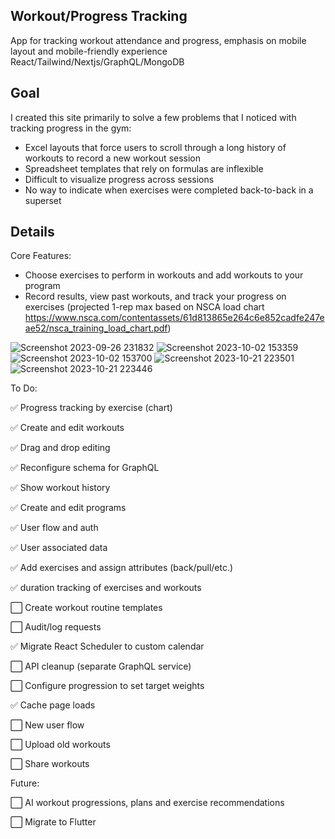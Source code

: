 ## Workout/Progress Tracking
App for tracking workout attendance and progress, emphasis on mobile layout and mobile-friendly experience
React/Tailwind/Nextjs/GraphQL/MongoDB

## Goal

I created this site primarily to solve a few problems that I noticed with tracking progress in the gym:
- Excel layouts that force users to scroll through a long history of workouts to record a new workout session
- Spreadsheet templates that rely on formulas are inflexible
- Difficult to visualize progress across sessions
- No way to indicate when exercises were completed back-to-back in a superset

## Details

Core Features:
- Choose exercises to perform in workouts and add workouts to your program
- Record results, view past workouts, and track your progress on exercises (projected 1-rep max based on NSCA load chart https://www.nsca.com/contentassets/61d813865e264c6e852cadfe247eae52/nsca_training_load_chart.pdf)

![Screenshot 2023-09-26 231832](https://github.com/japeotter21/gymtrack/assets/97000604/195b2684-02af-4734-944c-a198b29a68cc)
![Screenshot 2023-10-02 153359](https://github.com/japeotter21/gymtrack/assets/97000604/613b8e6e-74af-46c5-a035-f9f374c67f74)
![Screenshot 2023-10-02 153700](https://github.com/japeotter21/gymtrack/assets/97000604/8e661849-0a97-4c08-bdc7-e870f77f79e1)
![Screenshot 2023-10-21 223501](https://github.com/japeotter21/gymtrack/assets/97000604/df7b3eae-a8f9-41d7-bb22-02251e05cea8)
![Screenshot 2023-10-21 223446](https://github.com/japeotter21/gymtrack/assets/97000604/9f6071c3-32f0-43db-b8da-7b5ce2dcafb4)

To Do:
<p>✅ Progress tracking by exercise (chart)</p>
<p>✅ Create and edit workouts</p>
<p>✅ Drag and drop editing</p>
<p>✅ Reconfigure schema for GraphQL</p>
<p>✅ Show workout history</p>
<p>✅ Create and edit programs</p>
<p>✅ User flow and auth</p>
<p>✅ User associated data</p>
<p>✅ Add exercises and assign attributes (back/pull/etc.)</p>
<p>✅ duration tracking of exercises and workouts</p>
<p>⬜ Create workout routine templates</p>
<p>⬜ Audit/log requests</p>
<p>✅ Migrate React Scheduler to custom calendar</p>
<p>⬜ API cleanup (separate GraphQL service)</p>
<p>⬜ Configure progression to set target weights</p>
<p>✅ Cache page loads</p>
<p>⬜ New user flow</p>
<p>⬜ Upload old workouts</p>
<p>⬜ Share workouts</p>

Future: 
<p>⬜ AI workout progressions, plans and exercise recommendations</p>
<p>⬜ Migrate to Flutter</p>

